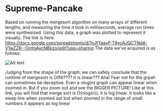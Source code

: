 # Supreme-Pancake
Based on running the mergesort algorithm on many arrays of different lengths, and measuring the time it took in milliseconds, average run times were synthesized. 
Using this data, a graph was plotted to represent it visually. The link is here: https://docs.google.com/spreadsheets/d/1nJfYaayP-T9ycAJQCTNdA-V1wZZR--OjntgAycNBkzo/edit?usp=sharing
The data we've acquired is as follows:

![Alt text](../graphs.pngraw=true "Optional Title")





Judging from the shape of the graph, we can safely conclude that the runtime of mergesort is O(N)???? It is linear??? Aha! Fear not for the grpah can sometimes be deceptive. Even a nlog(n) graph can appear linear when zoomed in. But if you zoom out and see the BIGGER PICTURE! Like at this link, 
you will find that merge sort is O(nlog(n)); it is log linear.  It looks like a steep line when zoomed out but when zoomed in the range of small numbers it appears as log linear

